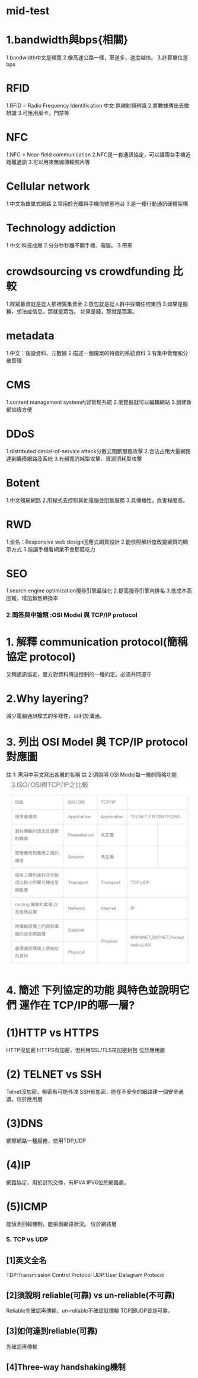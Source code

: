 # mid-test
# 1.bandwidth與bps{相關}
1.bandwidth中文是頻寬
2.像高速公路一樣，車道多，速度越快。
3.計算單位是bps

# RFID
1.RFID = Radio  Frequency Identification 中文:無線射頻辨識
2.將數據傳出去做辨識
3.可應用房卡，門禁等

# NFC
1.NFC = Near-field communication
2.NFC是一套通訊協定，可以讓兩台手機近距離通訊
3.可以用來無線傳輸照片等
# Cellular network
1.中文為蜂巢式網路
2.常用於光纖與手機信號基地台
3.是一種行動通訊硬體架構

# Technology addiction
1.中文:科技成癮
2.分分秒秒離不開手機、電腦。
3.帶來
# crowdsourcing vs crowdfunding 比較
1.群眾募資就是從人那裡籌集資金
2.眾包就是從人群中採購任何東西
3.如果是服務，想法或信息，那就是眾包。
如果是錢，那就是眾籌。
# metadata
1.中文：後設資料、元數據
2.描述一個檔案的特徵的系統資料
3.有集中管理和分散管理
# CMS
1.content management system內容管理系統
2.瀏覽器就可以編輯網站
3.創建新網站很方便
# DDoS
1.distributed denial-of-service attack分散式阻斷服務攻擊
2.合法占用大量網路達到癱瘓網路及系統
3.有頻寬消耗型攻擊、資源消耗型攻擊
# Botent
1.中文殭屍網路
2.用程式去控制其他電腦並阻斷服務
3.具傳播性，危害程度高。
# RWD
1.全名：Responsive web design回應式網頁設計
2.能依照解析度改變網頁的顯示方式
3.能讓手機看網業不會那麼吃力
# SEO
1.search engine optimization搜尋引擎最佳化
2.提高搜尋引擎內排名
3.低成本高回報，增加銷售轉換率
### 2.問答與申論題 :OSI Model 與 TCP/IP protocol
# 1. 解釋 communication protocol(簡稱協定 protocol)
又稱通訊協定，雙方對資料傳送控制的一種約定。必須共同遵守
# 2.Why layering?
減少電腦通訊模式的多樣性，以利於溝通。
 # 3. 列出 OSI Model 與 TCP/IP protocol對應圖
   註 1: 需用中英文寫出各層的名稱
    註 2:須說明 OSI Model每一層的簡略功能
![協定protocol](IMG_2137.PNG)
# 4. 簡述 下列協定的功能 與特色並說明它們 運作在 TCP/IP的哪一層?
   # (1)HTTP vs HTTPS 
   HTTP沒加密 HTTPS有加密，但利用SSL/TLS來加密封包 位於應用層
#   (2) TELNET vs SSH 
   Telnet沒加密，帳密有可能外洩 SSH有加密，能在不安全的網路建一個安全通道。位於應用層
 #  (3)DNS 
   網際網路一種服務，使用TDP,UDP
#   (4)IP 
   網路協定，用於封包交換，有IPV4 IPV6位於網路層。
#   (5)ICMP
   能偵測回報機制，能檢測網路狀況。
   位於網路層
   ### 5. TCP vs UDP
## [1]英文全名
TDP:Transmission Control Protocol UDP:User Datagram Protocol
## [2]須說明 reliable(可靠) vs un-reliable(不可靠)
Reliable先確認再傳輸，un-reliable不確認就傳輸 TCP跟UDP皆是可靠。
## [3]如何達到reliable(可靠)
先確認再傳輸
## [4]Three-way handshaking機制

   

